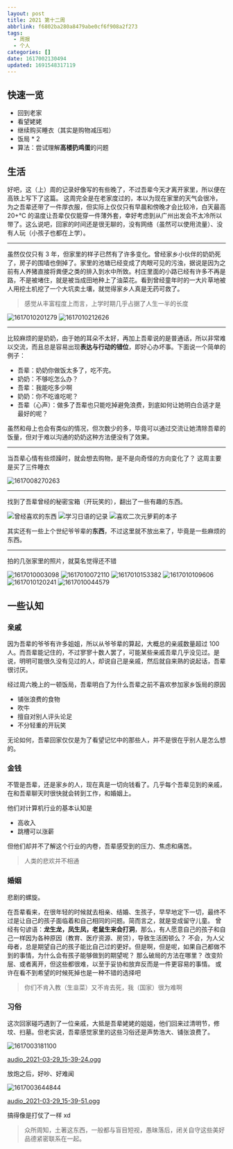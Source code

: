 ```yaml
---
layout: post
title: 2021 第十二周
abbrlink: f6802ba280a8479abe0cf6f908a2f273
tags:
  - 周报
  - 个人
categories: []
date: 1617002130494
updated: 1691548317119
---
```


## 快速一览

- 回到老家
- 看望姥姥
- 继续购买睡衣（其实是购物减压啦）
- 饭局 \* 2
- 算法：尝试理解**高楼扔鸡蛋**的问题

## 生活

好吧，这（上）周的记录好像写的有些晚了，不过吾辈今天才离开家里，所以便在高铁上写下了这篇。
这周完全是在老家度过的，本以为现在家里的天气会很冷，为之吾辈还带了一件厚衣服，但实际上仅仅只有早晨和傍晚才会比较冷，白天最高 20+°C 的温度让吾辈仅仅能穿一件薄外套，幸好考虑到从广州出发会不太冷所以带了。这么说吧，回家的时间还是很无聊的，没有网络（虽然可以使用流量）、没有人玩（小孩子也都在上学）。

***

虽然仅仅只有 3 年，但家里的样子已然有了许多变化。曾经家乡小伙伴的奶奶死了，房子的围墙也倒掉了。家里的池塘已经变成了肉眼可见的污浊，据说是因为之前有人养猪直接将粪便之类的排入到水中所致。村庄里面的小路已经有许多不再是路，不是被堵住，就是被当成田地种上了油菜花。看到曾经童年时的一大片草地被人用挖土机挖了一个大坑卖土壤，就觉得家乡人真是无药可救了。

> 感觉从丰富程度上而言，上学时期几乎占据了人生一半的长度

![1617010201279](https://image-proxy.rxliuli.com/?url=https://lh3.googleusercontent.com/pw/AL9nZEVt7jCgbih0uSG7CsbZg7_-FxKR6knGkEXr_HMXD6OxT-nq9OPmIqZl9pKMBn6oRS9Ch45btGwvdYeueCjwkgzVrIOXgZldLOVH2EKyG-Oi_gpVHN2NeH0CKGKrUrxXYVgjRfaK8ffxgNV9kC8Kgpq3=w733-h977-no)
![1617010212626](https://image-proxy.rxliuli.com/?url=https://lh3.googleusercontent.com/pw/AL9nZEVM8BQEjytGP9c7lyxH-9DaB3m_QnmeJ9dkD7Z1ajBsF_uihbzMEH0iGjWh623lz50aBQFPX-XZGVyh6Rz4DgozuJn3bKUb-DjKlI1YGOH80INVPuE28M0hplq9fJpSBgGl3adQXLOlvwvOrM8520bs=w1303-h977-no)

***

比较麻烦的是奶奶，由于她的耳朵不太好，再加上吾辈说的是普通话，所以非常难以交流，而且总是容易出现**表达与行动的错位**，即好心办坏事。下面说一个简单的例子：

- 吾辈：奶奶你做饭太多了，吃不完。
- 奶奶：不够吃怎么办？
- 吾辈：我能吃多少啊
- 奶奶：你不吃谁吃呢？
- 吾辈（心声）：做多了吾辈也只能吃掉避免浪费，到底如何让她明白合适才是最好的呢？

虽然和母上也会有类似的情况，但次数少的多，毕竟可以通过交流让她清除吾辈的饭量，但对于难以沟通的奶奶这种方法便没有了效果。

***

当吾辈心情有些烦躁时，就会想去购物，是不是向奇怪的方向变化了？
这周主要是买了三件睡衣

![1617008270263](https://image-proxy.rxliuli.com/?url=https://lh3.googleusercontent.com/pw/AL9nZEW1PPrXNP59yRgLqGa9Kg5iMhBYhE3BX-vU6w9NSOTRIsboUJ_wvIiKyaYbrxnsnT5VaG1dF_3DDTTihAhUE5bw61cNePKQmh7ZdNOjDGk90mWm6gPeK2obyMdipeoTViEwsPAGQDIQBiYTGckFUbNa=w550-h977-no)

***

找到了吾辈曾经的秘密宝箱（开玩笑的），翻出了一些有趣的东西。

![曾经喜欢的东西](https://image-proxy.rxliuli.com/?url=https://lh3.googleusercontent.com/pw/AL9nZEWL9IKHFb8UOfJT--34FUMXeMdnBBdj9nfqT1j-VJzY3NJjACJRMYg7kwYVye8-3N44qsQzeE6gJX7EcbrNkKgQ0aBVCCwSnKfZvXs1pI0IDJzrfliCV5anNNFTu96f7YzWPVVqjVZiJFLUGIeZYLQC=w733-h977-no)
![学习日语的记录](https://image-proxy.rxliuli.com/?url=https://lh3.googleusercontent.com/pw/AL9nZEXcJB7aOwLUTa3dC2dItI8gCXFZYVcJNlf8TzRF5H3pCwdHxuNiKd5P5IF-GVAjbGFFZqDw9hexABnlSBJ1UGNOAW-W_Tvl4CdFrb2KL5hWRylBqHy5zjYZSI_ROgWmVoN7KQd7qWIXl9OwG0vnp7Sw=w390-h520-no)
![喜欢二次元萝莉的本子](https://image-proxy.rxliuli.com/?url=https://lh3.googleusercontent.com/pw/AL9nZEVLSnVbPf1NGr_osxwmo4KbtuapqGhsXnVqZwupwAzkLm0DMq3Bo6yVjyvH6g76yWwx3tem9Htoe1Kn0kjwJ_xLbvVwe7I7fXRZLvOgoniPxd9M_DQ2gWkaLCealCy4WROxNb23TsWIoeZtezanC71l=w1303-h977-no)

其实还有一些上个世纪爷爷辈的**东西**，不过这里就不放出来了，毕竟是一些麻烦的东西。

***

拍的几张家里的照片，就莫名觉得还不错

![1617010003098](https://image-proxy.rxliuli.com/?url=https://lh3.googleusercontent.com/pw/AL9nZEU1BG8x7bB5Ugcp3jFIMxN15aRa4ZdY58XWc6yR0W9H-DU7pHcMK4W0im79zkJpD_riIRgRvkhDMSzF-hi7wnkZ3YDUWUdy6sze8akC-FIin0A5kBPPAlHCDWQ7HSdI-t0TaCUPAAjItlo_Mu0cyPSl=w608-h977-no)
![1617010072110](https://image-proxy.rxliuli.com/?url=https://lh3.googleusercontent.com/pw/AL9nZEWECqvCGhj00C6LwTSH6Uy_2A32Yis75hfL-An_GjRYfOqZoZPTyOTtd2ChTWT8Cz5nGdSMyLhYgArqD_4yafMSjJ_A7iBOjONCIiv7Dh4yDzl-OLYYvPwRsAELCYSLs_04VUcL4YyXqOcq7ZLuAYBp=w733-h977-no)
![1617010153382](https://image-proxy.rxliuli.com/?url=https://lh3.googleusercontent.com/pw/AL9nZEUZ0o-Qpr4oP2Awhm7tPoGnP1Wo70ATkrhZo5U34ssDH70L9YFmChHqKOApYznImNTKnygxusJOMHQwEZlaaSZgQze8c2TcVZjx5Ufyqr9V8QcGrjg-ris7MN3-fbYhZurldbhs3i108xA96jdBX1CK=w733-h977-no)
![1617010109606](https://image-proxy.rxliuli.com/?url=https://lh3.googleusercontent.com/pw/AL9nZEUS06M35VYgpNvoZ73bvQXvjNVZjNxUrNTkd2pRJTAQaYLPfcQ7cv92xPQNAn83_tepTDWDTUz4U4wz3tEmuL_R2tZy7cNi7Q6ZcTIB2-SwOtv9nsDSl5PBH7Zn01XSowvglfjLDgHYVH4lhryETbWy=w733-h977-no)
![1617010120241](https://image-proxy.rxliuli.com/?url=https://lh3.googleusercontent.com/pw/AL9nZEVvwEY0dCfyUmRKwK_APdfzOl4Synr47-AGc-5BjxAFPLsV36TIVmIOeX2bQ3JaJIwLWvWq7lUSfyekHyl5ULi3EVuXJ6o9-gDg_AL62Q6nru1qfO9R_r73i-C5J0sYqk1AfOMXO9j_s0itk-rOgrnD=w733-h977-no)
![1617010044579](https://image-proxy.rxliuli.com/?url=https://lh3.googleusercontent.com/pw/AL9nZEXPy-d0DlzyDfhFTeQqya2Lwa0iSiTGtCYVSlRx4cTKjChg9AEOnlq4cboAczyWCQOlhMbMkrQ77lZiBS_ePtjTf_AvOrRsvguRPpN7FhyAB4fP0JCqkc8FNZAHHvzWfKmopiRrO7meFQtL3NpRecxB=w733-h977-no)

## 一些认知

### 亲戚

因为吾辈的爷爷有许多姐姐，所以从爷爷辈的算起，大概总的亲戚数量超过 100 人。而吾辈能记住的，不过寥寥十数人罢了，可能某些亲戚吾辈几乎没见过。是说，明明可能很久没有见过的人，却说自己是亲戚，然后就自来熟的说起话，吾辈很讨厌。

经过周六晚上的一顿饭局，吾辈明白了为什么吾辈之前不喜欢参加家乡饭局的原因

- 铺张浪费的食物
- 吹牛
- 擅自对别人评头论足
- 不分轻重的开玩笑

无论如何，吾辈回家仅仅是为了看望记忆中的那些人，并不是很在乎别人是怎么想的。

### 金钱

不管是吾辈，还是家乡的人，现在真是一切向钱看了。几乎每个吾辈见到的亲戚，在和吾辈聊天时很快就会转到工作，和婚姻上。

他们对计算机行业的基本认知是

- 高收入
- 跳槽可以涨薪

但他们却并不了解这个行业的内卷，吾辈感受到的压力、焦虑和痛苦。

> 人类的悲欢并不相通

### 婚姻

悲剧的螺旋。

在吾辈看来，在很年轻的时候就去相亲、结婚、生孩子，早早地定下一切，最终不过是让自己的孩子面临着和自己相同的问题。简而言之，就是变成留守儿童。
曾经有句谚语：**龙生龙，凤生凤，老鼠生来会打洞**，那么，有人愿意自己的孩子和自己一样因为各种原因（教育、医疗资源、房贷），导致生活困顿么？
不会，为人父母者，总是期望自己的孩子能比自己过的更好。但是啊，但是呢，如果自己都做不到的事情，为什么会有孩子能够做到的期望呢？
那么破局的方法在哪里？
改变阶层、或者离开，但这些都很难，以至于妥协和放弃反而是一件更容易的事情。
或许在看不到希望的时候死掉也是一种不错的选择吧

> 你们不肯入教（生韭菜）又不肯去死，我（国家）很为难啊

### 习俗

这次回家碰巧遇到了一位亲戚，大抵是吾辈姥姥的姐姐，他们回来过清明节，修坟、扫墓。但老实说，吾辈感觉家里的这些习俗还是声势浩大、铺张浪费了。

![1617003181100](https://image-proxy.rxliuli.com/?url=https://lh3.googleusercontent.com/pw/AL9nZEXGZeDUXULYD_MawZfTfsdSPSrONWRBnZxUgs16KvzHuLBUFES1JqzxfwSc46hLeaaJKQ-vsmBu88NeBkHXCzydPsE_xbUnD-_-XhHiV3ErjOVVkEUVELcKXd4sBMA2dG2EVIF-9dC1YJm2xmbIkYWI=w960-h1280-no)

[audio\_2021-03-29\_15-39-24.ogg](/resources/86a75805195648188a93c3a69c42c94d.ogg)

放炮之后，好吵、好难闻

![1617003644844](https://image-proxy.rxliuli.com/?url=https://lh3.googleusercontent.com/pw/AL9nZEWvAhjiBr0mxxDbrkisSZMXDCNGxSZnHclxj1hU_rr_ChBkDqiKosZW-_Z0UuM34HxEQFqDXWLAZNqNS7XMqrY3_2GmJvgxdbzZE1XymixYPshixq5l33gRz04R-S4Z6jGP46feilTdftAGHFRlG_Js=w960-h1280-no)

[audio\_2021-03-29\_15-39-51.ogg](/resources/f71d62e8084f4288958ece97635aaabd.ogg)

搞得像是打仗了一样 xd

> 众所周知，土著这东西，一般都与盲目短视，愚昧落后，闭关自守这些美好品德紧密联系在一起。
